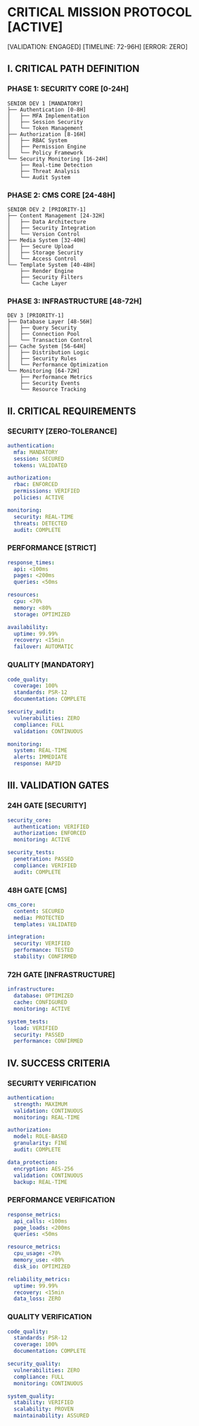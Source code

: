 # CRITICAL MISSION PROTOCOL [ACTIVE]
[VALIDATION: ENGAGED] [TIMELINE: 72-96H] [ERROR: ZERO]

## I. CRITICAL PATH DEFINITION

### PHASE 1: SECURITY CORE [0-24H]
```plaintext
SENIOR DEV 1 [MANDATORY]
├── Authentication [0-8H]
│   ├── MFA Implementation
│   ├── Session Security
│   └── Token Management
├── Authorization [8-16H]
│   ├── RBAC System
│   ├── Permission Engine
│   └── Policy Framework
└── Security Monitoring [16-24H]
    ├── Real-time Detection
    ├── Threat Analysis
    └── Audit System
```

### PHASE 2: CMS CORE [24-48H]
```plaintext
SENIOR DEV 2 [PRIORITY-1]
├── Content Management [24-32H]
│   ├── Data Architecture
│   ├── Security Integration
│   └── Version Control
├── Media System [32-40H]
│   ├── Secure Upload
│   ├── Storage Security
│   └── Access Control
└── Template System [40-48H]
    ├── Render Engine
    ├── Security Filters
    └── Cache Layer
```

### PHASE 3: INFRASTRUCTURE [48-72H]
```plaintext
DEV 3 [PRIORITY-1]
├── Database Layer [48-56H]
│   ├── Query Security
│   ├── Connection Pool
│   └── Transaction Control
├── Cache System [56-64H]
│   ├── Distribution Logic
│   ├── Security Rules
│   └── Performance Optimization
└── Monitoring [64-72H]
    ├── Performance Metrics
    ├── Security Events
    └── Resource Tracking
```

## II. CRITICAL REQUIREMENTS

### SECURITY [ZERO-TOLERANCE]
```yaml
authentication:
  mfa: MANDATORY
  session: SECURED
  tokens: VALIDATED

authorization:
  rbac: ENFORCED
  permissions: VERIFIED
  policies: ACTIVE

monitoring:
  security: REAL-TIME
  threats: DETECTED
  audit: COMPLETE
```

### PERFORMANCE [STRICT]
```yaml
response_times:
  api: <100ms
  pages: <200ms
  queries: <50ms

resources:
  cpu: <70%
  memory: <80%
  storage: OPTIMIZED

availability:
  uptime: 99.99%
  recovery: <15min
  failover: AUTOMATIC
```

### QUALITY [MANDATORY]
```yaml
code_quality:
  coverage: 100%
  standards: PSR-12
  documentation: COMPLETE

security_audit:
  vulnerabilities: ZERO
  compliance: FULL
  validation: CONTINUOUS

monitoring:
  system: REAL-TIME
  alerts: IMMEDIATE
  response: RAPID
```

## III. VALIDATION GATES

### 24H GATE [SECURITY]
```yaml
security_core:
  authentication: VERIFIED
  authorization: ENFORCED
  monitoring: ACTIVE

security_tests:
  penetration: PASSED
  compliance: VERIFIED
  audit: COMPLETE
```

### 48H GATE [CMS]
```yaml
cms_core:
  content: SECURED
  media: PROTECTED
  templates: VALIDATED

integration:
  security: VERIFIED
  performance: TESTED
  stability: CONFIRMED
```

### 72H GATE [INFRASTRUCTURE]
```yaml
infrastructure:
  database: OPTIMIZED
  cache: CONFIGURED
  monitoring: ACTIVE

system_tests:
  load: VERIFIED
  security: PASSED
  performance: CONFIRMED
```

## IV. SUCCESS CRITERIA

### SECURITY VERIFICATION
```yaml
authentication:
  strength: MAXIMUM
  validation: CONTINUOUS
  monitoring: REAL-TIME

authorization:
  model: ROLE-BASED
  granularity: FINE
  audit: COMPLETE

data_protection:
  encryption: AES-256
  validation: CONTINUOUS
  backup: REAL-TIME
```

### PERFORMANCE VERIFICATION
```yaml
response_metrics:
  api_calls: <100ms
  page_loads: <200ms
  queries: <50ms

resource_metrics:
  cpu_usage: <70%
  memory_use: <80%
  disk_io: OPTIMIZED

reliability_metrics:
  uptime: 99.99%
  recovery: <15min
  data_loss: ZERO
```

### QUALITY VERIFICATION
```yaml
code_quality:
  standards: PSR-12
  coverage: 100%
  documentation: COMPLETE

security_quality:
  vulnerabilities: ZERO
  compliance: FULL
  monitoring: CONTINUOUS

system_quality:
  stability: VERIFIED
  scalability: PROVEN
  maintainability: ASSURED
```